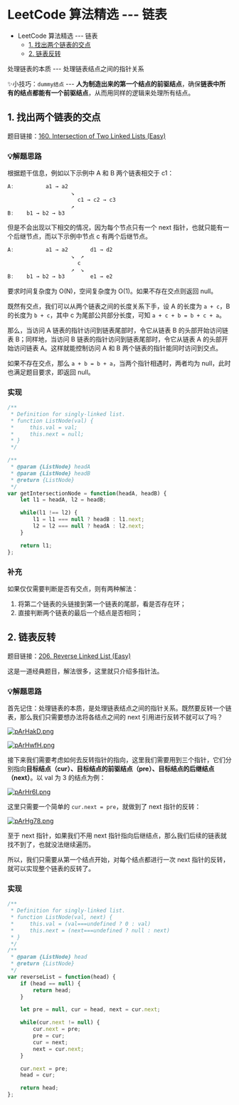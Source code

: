 # LeetCode 算法精选 --- 链表

* LeetCode 算法精选 --- 链表
  * [1. 找出两个链表的交点](#1-找出两个链表的交点)
  * [2. 链表反转](#2-链表反转)

处理链表的本质 --- 处理链表结点之间的指针关系

✨小技巧：`dummy结点` --- **人为制造出来的第一个结点的前驱结点**，确保**链表中所有的结点都能有一个前驱结点**，从而用同样的逻辑来处理所有结点。

## 1. 找出两个链表的交点

题目链接：[160. Intersection of Two Linked Lists (Easy)](https://leetcode-cn.com/problems/intersection-of-two-linked-lists/description/)

### 💡解题思路

根据题干信息，例如以下示例中 A 和 B 两个链表相交于 c1：

```js
A:          a1 → a2
                    ↘
                      c1 → c2 → c3
                    ↗
B:    b1 → b2 → b3
```

但是不会出现以下相交的情况，因为每个节点只有一个 next 指针，也就只能有一个后继节点，而以下示例中节点 c 有两个后继节点。

```js
A:          a1 → a2       d1 → d2
                    ↘  ↗
                      c
                    ↗  ↘
B:    b1 → b2 → b3        e1 → e2
```

要求时间复杂度为 O(N)，空间复杂度为 O(1)。如果不存在交点则返回 null。

既然有交点，我们可以从两个链表之间的长度关系下手，设 A 的长度为 `a + c`，B 的长度为 `b + c`，其中 c 为尾部公共部分长度，可知 `a + c + b = b + c + a`。

那么，当访问 A 链表的指针访问到链表尾部时，令它从链表 B 的头部开始访问链表 B；同样地，当访问 B 链表的指针访问到链表尾部时，令它从链表 A 的头部开始访问链表 A。这样就能控制访问 A 和 B 两个链表的指针能同时访问到交点。

如果不存在交点，那么 `a + b = b + a`，当两个指针相遇时，两者均为 null，此时也满足题目要求，即返回 null。

### 实现

```js
/**
 * Definition for singly-linked list.
 * function ListNode(val) {
 *     this.val = val;
 *     this.next = null;
 * }
 */

/**
 * @param {ListNode} headA
 * @param {ListNode} headB
 * @return {ListNode}
 */
var getIntersectionNode = function(headA, headB) {
    let l1 = headA, l2 = headB;

    while(l1 !== l2) {
        l1 = l1 === null ? headB : l1.next;
        l2 = l2 === null ? headA : l2.next;
    }

    return l1;
};
```

### 补充

如果仅仅需要判断是否有交点，则有两种解法：

1. 将第二个链表的头链接到第一个链表的尾部，看是否存在环；
2. 直接判断两个链表的最后一个结点是否相同；

## 2. 链表反转

题目链接：[206. Reverse Linked List (Easy)](https://leetcode.cn/problems/reverse-linked-list/description/)

这是一道经典题目，解法很多，这里就只介绍多指针法。

### 💡解题思路

首先记住：处理链表的本质，是处理链表结点之间的指针关系。既然要反转一个链表，那么我们只需要想办法将各结点之间的 next 引用进行反转不就可以了吗？

[![pArHakD.png](https://s21.ax1x.com/2024/11/04/pArHakD.png)](https://imgse.com/i/pArHakD)

[![pArHwfH.png](https://s21.ax1x.com/2024/11/04/pArHwfH.png)](https://imgse.com/i/pArHwfH)

接下来我们需要考虑如何去反转指针的指向，这里我们需要用到三个指针，它们分别指向**目标结点（cur）、目标结点的前驱结点（pre）、目标结点的后继结点（next）**。以 val 为 3 的结点为例：

[![pArHr6I.png](https://s21.ax1x.com/2024/11/04/pArHr6I.png)](https://imgse.com/i/pArHr6I)

这里只需要一个简单的 `cur.next = pre`，就做到了 next 指针的反转：

[![pArHg78.png](https://s21.ax1x.com/2024/11/04/pArHg78.png)](https://imgse.com/i/pArHg78)

至于 next 指针，如果我们不用 next 指针指向后继结点，那么我们后续的链表就找不到了，也就没法继续遍历。

所以，我们只需要从第一个结点开始，对每个结点都进行一次 next 指针的反转，就可以实现整个链表的反转了。

### 实现

```js
/**
 * Definition for singly-linked list.
 * function ListNode(val, next) {
 *     this.val = (val===undefined ? 0 : val)
 *     this.next = (next===undefined ? null : next)
 * }
 */
/**
 * @param {ListNode} head
 * @return {ListNode}
 */
var reverseList = function(head) {
    if (head == null) {
        return head;
    }

    let pre = null, cur = head, next = cur.next;

    while(cur.next != null) {
        cur.next = pre;
        pre = cur;
        cur = next;
        next = cur.next;
    }

    cur.next = pre;
    head = cur;

    return head;
};
```

##
